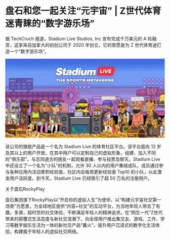 # 盘石和您一起关注“元宇宙” | Z世代体育迷青睐的“数字游乐场”  




据 TechCruch 报道，Stadium Live Studios, Inc 宣布完成千万美元的 A 轮融资，这家来自加拿大的初创公司于 2020 年创立，它的景愿是为 Z 世代体育迷打造一个“数字游乐场”。

![img](260.png)

该公司的旗舰产品是一个名为 Stadium Live 的体育社区平台。该平台面向 12 岁及其以上的用户开放，在其中用户可以定制自己的虚拟形象，组建、加入不同的“俱乐部”，与志同道合的朋友一起观看直播、参与投票及聊天。Stadium Live 中还设立了一个名为“小队”的机制，允许 30 人以内的用户集结成队，成员通过参与各种应用内活动累积经验值，社区内会每周更新经验值 Top10 的小队，以此激发用户活跃度。到今天，Stadium Live 已经吸引了超 50 万名的注册用户。

关于盘石RockyPlay

盘石集团旗下RockyPlay以“开启你的虚拟人生”为使命，以“构建元宇宙社交第一场景”为愿景，为全球地区提供“内容+社交”的互动平台，为当地年轻人带去了有趣，多源，超时空的社交体验，不断满足年轻人的精神追求。在“网生一代”Z世代带来的颠覆式生活态度与新社交浪潮下，向全球用户推出集交友、游戏、工作、学习等数字娱乐生活为一体的新社交产品“篝火”，提升用户沉浸式的数字化生活体验，构建属于年轻人的虚拟社交网络。
